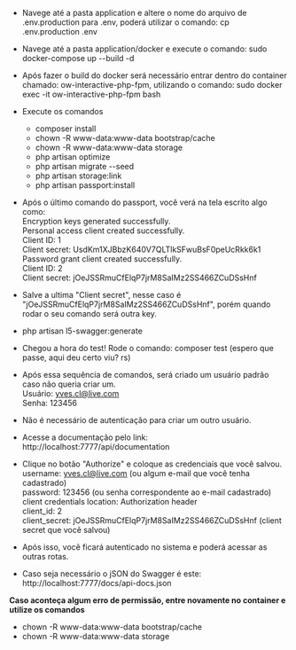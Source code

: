 - Navege até a pasta application e altere o nome do arquivo de .env.production para .env, poderá utilizar o comando: cp .env.production .env
- Navege até a pasta application/docker e execute o comando: sudo docker-compose up --build -d
- Após fazer o build do docker será necessário entrar dentro do container chamado: ow-interactive-php-fpm, utilizando o comando: sudo docker exec -it ow-interactive-php-fpm bash
- Execute os comandos
    - composer install
    - chown -R www-data:www-data bootstrap/cache
    - chown -R www-data:www-data storage
    - php artisan optimize
    - php artisan migrate --seed
    - php artisan storage:link
    - php artisan passport:install
- Após o último comando do passport, você verá na tela escrito algo como:
<br>Encryption keys generated successfully.<br>
Personal access client created successfully.<br>
Client ID: 1<br>
Client secret: UsdKm1XJBbzK640V7QLTlkSFwuBsF0peUcRkk6k1<br>
Password grant client created successfully.<br>
Client ID: 2<br>
Client secret: jOeJSSRmuCfElqP7jrM8SaIMz2SS466ZCuDSsHnf<br>
- Salve a ultima "Client secret", nesse caso é "jOeJSSRmuCfElqP7jrM8SaIMz2SS466ZCuDSsHnf", porém quando rodar o seu comando será outra key.
- php artisan l5-swagger:generate
- Chegou a hora do test! Rode o comando: composer test (espero que passe, aqui deu certo viu? rs)

- Após essa sequência de comandos, será criado um usuário padrão caso não queria criar um.
<br>Usuário: yves.cl@live.com<br>
Senha: 123456

- Não é necessário de autenticação para criar um outro usuário.
- Acesse a documentação pelo link: http://localhost:7777/api/documentation
- Clique no botão "Authorize" e coloque as credenciais que você salvou.
<br>username: yves.cl@live.com (ou algum e-mail que você tenha cadastrado)<br>
password: 123456 (ou senha correspondente ao e-mail cadastrado)<br>
client credentials location: Authorization header<br>
client_id: 2<br>
client_secret: jOeJSSRmuCfElqP7jrM8SaIMz2SS466ZCuDSsHnf (client secret que você salvou)<br>
- Após isso, você ficará autenticado no sistema e poderá acessar as outras rotas.<br>

- Caso seja necessário o jSON do Swagger é este: http://localhost:7777/docs/api-docs.json

**Caso aconteça algum erro de permissão, entre novamente no container e utilize os comandos**
- chown -R www-data:www-data bootstrap/cache
- chown -R www-data:www-data storage

